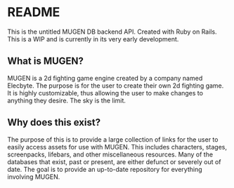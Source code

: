 # README

This is the untitled MUGEN DB backend API. Created with Ruby on Rails.
This is a WIP and is currently in its very early development.

## What is MUGEN?
MUGEN is a 2d fighting game engine created by a company named Elecbyte. The purpose is for the user to create their own 2d fighting game. It is highly customizable, thus allowing the user to make changes to anything they desire. The sky is the limit.

## Why does this exist?
The purpose of this is to provide a large collection of links for the user to easily access assets for use with MUGEN. This includes characters, stages, screenpacks, lifebars, and other miscellaneous resources. Many of the databases that exist, past or present, are either defunct or severely out of date. The goal is to provide an up-to-date repository for everything involving MUGEN.